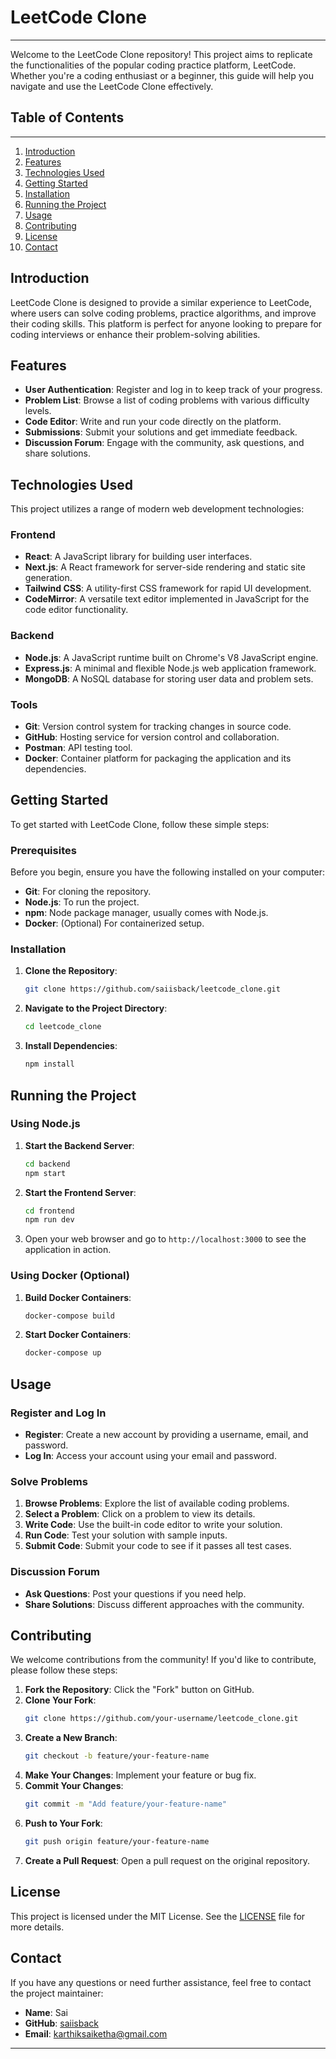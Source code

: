 # LeetCode Clone

---

Welcome to the LeetCode Clone repository! This project aims to replicate the functionalities of the popular coding practice platform, LeetCode. Whether you're a coding enthusiast or a beginner, this guide will help you navigate and use the LeetCode Clone effectively.

## Table of Contents

---

1. [Introduction](#introduction)
2. [Features](#features)
3. [Technologies Used](#technologies-used)
4. [Getting Started](#getting-started)
5. [Installation](#installation)
6. [Running the Project](#running-the-project)
7. [Usage](#usage)
8. [Contributing](#contributing)
9. [License](#license)
10. [Contact](#contact)

## Introduction

LeetCode Clone is designed to provide a similar experience to LeetCode, where users can solve coding problems, practice algorithms, and improve their coding skills. This platform is perfect for anyone looking to prepare for coding interviews or enhance their problem-solving abilities.

## Features

- **User Authentication**: Register and log in to keep track of your progress.
- **Problem List**: Browse a list of coding problems with various difficulty levels.
- **Code Editor**: Write and run your code directly on the platform.
- **Submissions**: Submit your solutions and get immediate feedback.
- **Discussion Forum**: Engage with the community, ask questions, and share solutions.

## Technologies Used

This project utilizes a range of modern web development technologies:

### Frontend

- **React**: A JavaScript library for building user interfaces.
- **Next.js**: A React framework for server-side rendering and static site generation.
- **Tailwind CSS**: A utility-first CSS framework for rapid UI development.
- **CodeMirror**: A versatile text editor implemented in JavaScript for the code editor functionality.

### Backend

- **Node.js**: A JavaScript runtime built on Chrome's V8 JavaScript engine.
- **Express.js**: A minimal and flexible Node.js web application framework.
- **MongoDB**: A NoSQL database for storing user data and problem sets.

### Tools

- **Git**: Version control system for tracking changes in source code.
- **GitHub**: Hosting service for version control and collaboration.
- **Postman**: API testing tool.
- **Docker**: Container platform for packaging the application and its dependencies.

## Getting Started

To get started with LeetCode Clone, follow these simple steps:

### Prerequisites

Before you begin, ensure you have the following installed on your computer:

- **Git**: For cloning the repository.
- **Node.js**: To run the project.
- **npm**: Node package manager, usually comes with Node.js.
- **Docker**: (Optional) For containerized setup.

### Installation

1. **Clone the Repository**:
   ```bash
   git clone https://github.com/saiisback/leetcode_clone.git
   ```
2. **Navigate to the Project Directory**:
   ```bash
   cd leetcode_clone
   ```
3. **Install Dependencies**:
   ```bash
   npm install
   ```

## Running the Project

### Using Node.js

1. **Start the Backend Server**:
   ```bash
   cd backend
   npm start
   ```
2. **Start the Frontend Server**:
   ```bash
   cd frontend
   npm run dev
   ```
3. Open your web browser and go to `http://localhost:3000` to see the application in action.

### Using Docker (Optional)

1. **Build Docker Containers**:
   ```bash
   docker-compose build
   ```
2. **Start Docker Containers**:
   ```bash
   docker-compose up
   ```

## Usage

### Register and Log In

- **Register**: Create a new account by providing a username, email, and password.
- **Log In**: Access your account using your email and password.

### Solve Problems

1. **Browse Problems**: Explore the list of available coding problems.
2. **Select a Problem**: Click on a problem to view its details.
3. **Write Code**: Use the built-in code editor to write your solution.
4. **Run Code**: Test your solution with sample inputs.
5. **Submit Code**: Submit your code to see if it passes all test cases.

### Discussion Forum

- **Ask Questions**: Post your questions if you need help.
- **Share Solutions**: Discuss different approaches with the community.

## Contributing

We welcome contributions from the community! If you'd like to contribute, please follow these steps:

1. **Fork the Repository**: Click the "Fork" button on GitHub.
2. **Clone Your Fork**:
   ```bash
   git clone https://github.com/your-username/leetcode_clone.git
   ```
3. **Create a New Branch**:
   ```bash
   git checkout -b feature/your-feature-name
   ```
4. **Make Your Changes**: Implement your feature or bug fix.
5. **Commit Your Changes**:
   ```bash
   git commit -m "Add feature/your-feature-name"
   ```
6. **Push to Your Fork**:
   ```bash
   git push origin feature/your-feature-name
   ```
7. **Create a Pull Request**: Open a pull request on the original repository.

## License

This project is licensed under the MIT License. See the [LICENSE](LICENSE) file for more details.

## Contact

If you have any questions or need further assistance, feel free to contact the project maintainer:

- **Name**: Sai
- **GitHub**: [saiisback](https://github.com/saiisback)
- **Email**: [karthiksaiketha@gmail.com](mailto:karthiksaiketha@gmail.com)

---
